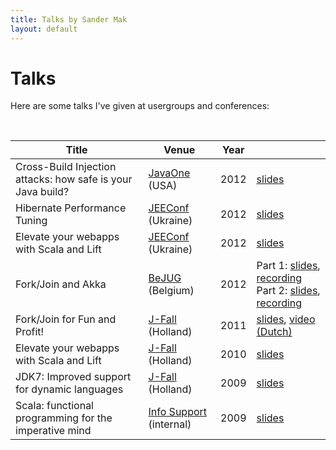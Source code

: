 ```yaml
---
title: Talks by Sander Mak
layout: default 
---
```


# Talks
Here are some talks I've given at usergroups and conferences:

<br>
<table class="table table-bordered table-striped">
	<thead>
		<tr>
			<th>Title</th>	
			<th>Venue</th>
			<th>Year</th>
			<th></th>
		</tr>
	</thead>
	<tr>
		<td>Cross-Build Injection attacks: how safe is your Java build?</td>
		<td><a href="http://www.oracle.com/javaone/index.html">JavaOne</a> (USA)</td>
		<td>2012</td>
		<td><a href="https://www.slideshare.net/SanderMak/crossbuild-injection-attacks-how-safe-is-your-java-build">slides</a></td>
	</tr>
	<tr>
		<td>Hibernate Performance Tuning</td>
		<td><a href="http://jeeconf.com/home/conference-overview/">JEEConf</a> (Ukraine)</td>
		<td>2012</td>
		<td><a href="http://www.slideshare.net/SanderMak/hibernate-performance-tuning-jeeconf-2012">slides</a></td>
	</tr>
	<tr>
		<td>Elevate your webapps with Scala and Lift</td>
		<td><a href="http://jeeconf.com/home/conference-overview/">JEEConf</a> (Ukraine)</td>
		<td>2012</td>
		<td><a href="http://www.slideshare.net/SanderMak/scala-lift-jeeconf-2012">slides</a></td>
	</tr>
	<tr>
		<td>Fork/Join and Akka</td>
		<td><a href="http://www.bejug.org">BeJUG</a> (Belgium)</td>
		<td>2012</td>
		<td>Part 1: <a href="http://www.slideshare.net/SanderMak/fork-join-bejug-2012">slides</a>, <a href="http://parleys.com/d/3217">recording</a>
			<br>
			Part 2: <a href="http://www.slideshare.net/SanderMak/akka-bejug">slides</a>, <a href="http://parleys.com/d/3218">recording</a>
		</td>
	</tr>	
	<tr>
		<td>Fork/Join for Fun and Profit!</td>
		<td><a href="http://www.nljug.org/pages/events/content/jfall_2011/sessions/00060/">J-Fall</a> (Holland)</td>
		<td>2011</td>
		<td><a href="http://www.slideshare.net/SanderMak/forkjoin-for-fun-and-profit-10075746">slides</a>, <a href="http://www.parleys.com/d/2746">video (Dutch)</a>
		</td>
	</tr>
	<tr>
		<td>Elevate your webapps with Scala and Lift</td>
		<td><a href="http://www.nljug.org/pages/events/content/jfall_2010/sessions/00016/">J-Fall</a> (Holland)</td>
		<td>2010</td>
		<td><a href="http://www.slideshare.net/SanderMak/elevate-your-webapps-with-scala-and-lift">slides</a></td>
	</tr>
	<tr>
		<td>JDK7: Improved support for dynamic languages</td>
		<td><a href="http://www.nljug.org/pages/events/content/jfall_2009/sessions/00004/">J-Fall</a> (Holland)</td>
		<td>2009</td>
		<td><a href="http://www.slideshare.net/SanderMak/jdk7-improved-support-for-dynamic-languages">slides</a></td>
	</tr>
	<tr>
		<td>Scala: functional programming for the imperative mind</td>
		<td><a href="http://www.infosupport.com">Info Support</a> (internal)</td>
		<td>2009</td>
		<td><a href="http://www.slideshare.net/SanderMak/scala-functional-programming-for-the-imperative-mind">slides</a></td>
	</tr>
</table>

